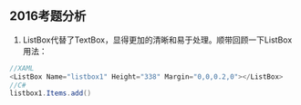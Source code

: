 ## 2016考题分析
1. ListBox代替了TextBox，显得更加的清晰和易于处理。顺带回顾一下ListBox用法：
```C#
//XAML
<ListBox Name="listbox1" Height="338" Margin="0,0,0.2,0"></ListBox>
//C#
listbox1.Items.add()
```
